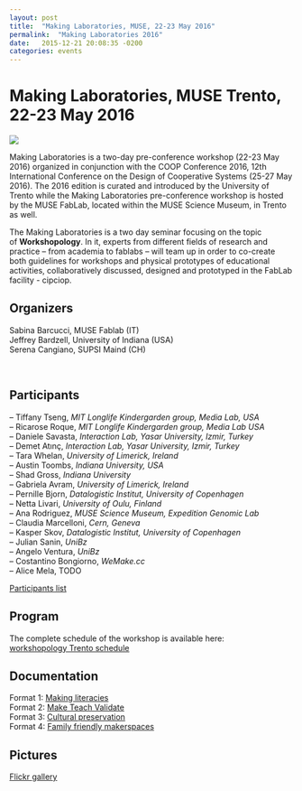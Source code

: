 ```yaml
---
layout: post
title:  "Making Laboratories, MUSE, 22-23 May 2016"
permalink:  "Making Laboratories 2016"
date:   2015-12-21 20:08:35 -0200
categories: events
---
```


<h1>Making Laboratories, MUSE Trento, 22-23 May 2016 </h1>

![](http://fablab.muse.it/wp-content/uploads/2016/03/panoramica_small.jpg)

<p>Making Laboratories is a two-day pre-conference workshop (22-23 May 2016) organized in conjunction with the COOP Conference 2016, 12th International Conference on the Design of Cooperative Systems (25-27 May 2016). The 2016 edition is curated and introduced by the University of Trento while the Making Laboratories pre-conference workshop is hosted by the MUSE FabLab, located within the MUSE Science Museum, in Trento as well.

The Making Laboratories is a two day seminar focusing on the topic of **Workshopology**. In it, experts from different fields of research and practice – from academia to fablabs – will team up in order to co-create both guidelines for workshops and physical prototypes of educational activities, collaboratively discussed, designed and prototyped in the FabLab facility - cipciop. </p>

## Organizers

Sabina Barcucci, MUSE Fablab (IT)  
Jeffrey Bardzell, University of Indiana (USA)  
Serena Cangiano, SUPSI Maind (CH)  

​


## Participants

– Tiffany Tseng, *MIT Longlife Kindergarden group, Media Lab, USA*  
– Ricarose Roque, *MIT Longlife Kindergarden group, Media Lab USA*  
– Daniele Savasta, *Interaction Lab, Yasar University, Izmir, Turkey*  
– Demet Atınç, *Interaction Lab, Yasar University, Izmir, Turkey*  
– Tara Whelan, *University of Limerick, Ireland*  
– Austin Toombs, *Indiana University, USA*  
– Shad Gross, *Indiana University*  
– Gabriela Avram, *University of Limerick, Ireland*  
– Pernille Bjorn, *Datalogistic Institut, University of Copenhagen*  
– Netta Livari, *University of Oulu, Finland*  
– Ana Rodriguez, *MUSE Science Museum, Expedition Genomic Lab*  
– Claudia Marcelloni, *Cern, Geneva*  
– Kasper Skov, *Datalogistic Institut, University of Copenhagen*  
– Julian Sanin, *UniBz*  
– Angelo Ventura, *UniBz*  
– Costantino Bongiorno, *WeMake.cc*  
– Alice Mela, TODO  


 [Participants list](https://hackpad.com/Participants-List-Bbv53Eh9SgC)



## Program

The complete schedule of the workshop is available here:  
[workshopology Trento schedule](https://hackpad.com/Making-laboratories-Schedule-dpbs2UM86Z5)  



## Documentation

Format 1: [Making literacies](https://hackpad.com/MAKING-LITERACIES-3NWThvkXc8C)  
Format 2: [Make Teach Validate  ](https://hackpad.com/Make-Teach-Validate-BpMEp9wKnlL)  
Format 3: [Cultural preservation ](https://hackpad.com/cultural-preservation-yxESOyvpJUq)  
Format 4: [Family friendly makerspaces](https://hackpad.com/Family-friendly-maker-spaces-aI0tR9NLgy2)




## Pictures

[Flickr gallery](https://www.flickr.com/photos/musefablab/sets/72157668499884330/)





